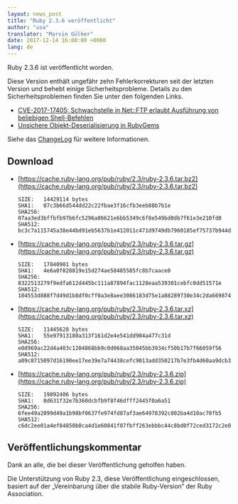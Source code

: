 ```yaml
---
layout: news_post
title: "Ruby 2.3.6 veröffentlicht"
author: "usa"
translator: "Marvin Gülker"
date: 2017-12-14 16:00:00 +0000
lang: de
---
```


Ruby 2.3.6 ist veröffentlicht worden.

Diese Version enthält ungefähr zehn Fehlerkorrekturen seit der letzten
Version und behebt einige Sicherheitsprobleme. Details zu den
Sicherheitsproblemen finden Sie unter den folgenden Links.

* [CVE-2017-17405: Schwachstelle in Net::FTP erlaubt Ausführung von beliebigen Shell-Befehlen](/de/news/2017/12/14/net-ftp-command-injection-cve-2017-17405/)
* [Unsichere Objekt-Deserialisierung in RubyGems](http://blog.rubygems.org/2017/10/09/unsafe-object-deserialization-vulnerability.html)

Siehe das
[ChangeLog](https://svn.ruby-lang.org/repos/ruby/tags/v2_3_6/ChangeLog)
für weitere Informationen.

## Download

* [https://cache.ruby-lang.org/pub/ruby/2.3/ruby-2.3.6.tar.bz2](https://cache.ruby-lang.org/pub/ruby/2.3/ruby-2.3.6.tar.bz2)

      SIZE:   14429114 bytes
      SHA1:   07c3b66d544dd22c22fbae3f16cfb3eeb88b7b1e
      SHA256: 07aa3ed3bffbfb97b6fc5296a86621e6bb5349c6f8e549bd0db7f61e3e210fd0
      SHA512: bc3c7a115745a38e44bd91eb5637b1e412011c471d9749db7960185ef75737b944dd0e524f22432809649952ca7d93f46d458990e9cd2b0db5ca8abf4bc8ea99

* [https://cache.ruby-lang.org/pub/ruby/2.3/ruby-2.3.6.tar.gz](https://cache.ruby-lang.org/pub/ruby/2.3/ruby-2.3.6.tar.gz)

      SIZE:   17840901 bytes
      SHA1:   4e6a0f828819e15d274ae58485585fc8b7caace0
      SHA256: 8322513279f9edfa612d445bc111a87894fac1128eaa539301cebfc0dd51571e
      SHA512: 104553d888f7d49d1b8df0cff0a3e8aee3086183d75e1a88289730e34c2da669874d7abe83e84bf1b3be9a3337a34f19ea9f9dcfbf1f7fc1136bb8f922776ea4

* [https://cache.ruby-lang.org/pub/ruby/2.3/ruby-2.3.6.tar.xz](https://cache.ruby-lang.org/pub/ruby/2.3/ruby-2.3.6.tar.xz)

      SIZE:   11445628 bytes
      SHA1:   55e97913180a313f161d2e4e541dd904a477c31d
      SHA256: e0d969ac22d4a403c1204868bb9c0d068aa35045bb3934cf50b17b7f66059f56
      SHA512: a09c8715097d16190ee17ee39e7a74438cefc9013add350217b7e3fb4d60aa9dcb30595adf832b0d67a5c45b1fe9d4effb767c995af2759420859f8d763c693a

* [https://cache.ruby-lang.org/pub/ruby/2.3/ruby-2.3.6.zip](https://cache.ruby-lang.org/pub/ruby/2.3/ruby-2.3.6.zip)

      SIZE:   19892406 bytes
      SHA1:   0d631f32e7b360dcbfb9f8f46dfff2445f0a6a51
      SHA256: 6fee49a2099d49a1b98bf0637fe974fd87af3ae64978392c802ba4d10ac70fb5
      SHA512: c6dc2ee01a4ef84850b0ca4d1e60841f07fbff263ebbbc44c8bd0f72ced3172c2e0b9c883496bfc4f5a42f4827a061f8f479d05bda5f693a274c451914e0b03e

## Veröffentlichungskommentar

Dank an alle, die bei dieser Veröffentlichung geholfen haben.

Die Unterstützung von Ruby 2.3, diese Veröffentlichung eingeschlossen,
basiert auf der „Vereinbarung über die stabile Ruby-Version“ der Ruby
Association.
